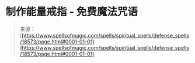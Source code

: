 <!--yml

category: 未分类

date: 2024-06-12 19:00:13

-->

# 制作能量戒指 - 免费魔法咒语

> 来源：[https://www.spellsofmagic.com/spells/spiritual_spells/defense_spells/18573/page.html#0001-01-01](https://www.spellsofmagic.com/spells/spiritual_spells/defense_spells/18573/page.html#0001-01-01)
